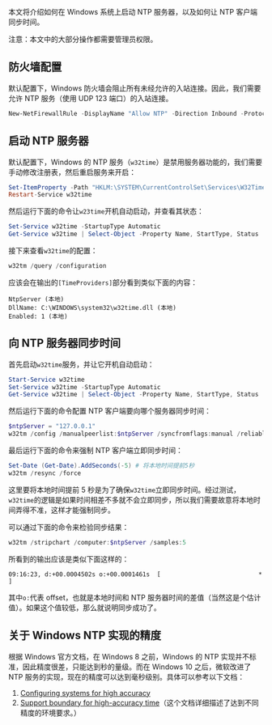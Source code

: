 本文将介绍如何在 Windows 系统上启动 NTP 服务器，以及如何让 NTP 客户端同步时间。

注意：本文中的大部分操作都需要管理员权限。

## 防火墙配置

默认配置下，Windows 防火墙会阻止所有未经允许的入站连接。因此，我们需要允许 NTP 服务（使用 UDP 123 端口）的入站连接。

```powershell
New-NetFirewallRule -DisplayName "Allow NTP" -Direction Inbound -Protocol UDP -LocalPort 123 -Action Allow
```

## 启动 NTP 服务器

默认配置下，Windows 的 NTP 服务（`w32time`）是禁用服务器功能的，我们需要手动修改注册表，然后重启服务来开启：

```powershell
Set-ItemProperty -Path "HKLM:\SYSTEM\CurrentControlSet\Services\W32Time\TimeProviders\NtpServer" -Name "Enabled" -Value 1
Restart-Service w32time
```

然后运行下面的命令让`w23time`开机自动启动，并查看其状态：

```powershell
Set-Service w32time -StartupType Automatic
Get-Service w32time | Select-Object -Property Name, StartType, Status
```

接下来查看`w32time`的配置：

```powershell
w32tm /query /configuration
```

应该会在输出的`[TimeProviders]`部分看到类似下面的内容：

```
NtpServer (本地)
DllName: C:\WINDOWS\system32\w32time.dll (本地)
Enabled: 1 (本地)
```

## 向 NTP 服务器同步时间

首先启动`w32time`服务，并让它开机自动启动：

```powershell
Start-Service w32time
Set-Service w32time -StartupType Automatic
Get-Service w32time | Select-Object -Property Name, StartType, Status
```

然后运行下面的命令配置 NTP 客户端要向哪个服务器同步时间：

```powershell
$ntpServer = "127.0.0.1"
w32tm /config /manualpeerlist:$ntpServer /syncfromflags:manual /reliable:yes /update
```

最后运行下面的命令来强制 NTP 客户端立即同步时间：

```powershell
Set-Date (Get-Date).AddSeconds(-5) # 将本地时间提前5秒
w32tm /resync /force
```

这里要将本地时间提前 5 秒是为了确保`w32time`立即同步时间。经过测试，`w32time`的逻辑是如果时间相差不多就不会立即同步，所以我们需要故意将本地时间弄得不准，这样才能强制同步。

可以通过下面的命令来检验同步结果：

```powershell
w32tm /stripchart /computer:$ntpServer /samples:5
```

所看到的输出应该是类似下面这样的：

```
09:16:23, d:+00.0004502s o:+00.0001461s  [                           *                           ]
```

其中`o:`代表 offset，也就是本地时间和 NTP 服务器时间的差值（当然这是个估计值）。如果这个值较低，那么就说明同步成功了。

## 关于 Windows NTP 实现的精度

根据 Windows 官方文档，在 Windows 8 之前，Windows 的 NTP 实现并不标准，因此精度很差，只能达到秒的量级。而在 Windows 10 之后，微软改进了 NTP 服务的实现，现在的精度可以达到毫秒级别。具体可以参考以下文档：

1. [Configuring systems for high accuracy](https://learn.microsoft.com/en-us/windows-server/networking/windows-time-service/configuring-systems-for-high-accuracy)
2. [Support boundary for high-accuracy time](https://learn.microsoft.com/en-us/troubleshoot/windows-server/active-directory/support-boundary-high-accuracy-time)（这个文档详细描述了达到不同精度的环境要求。）
